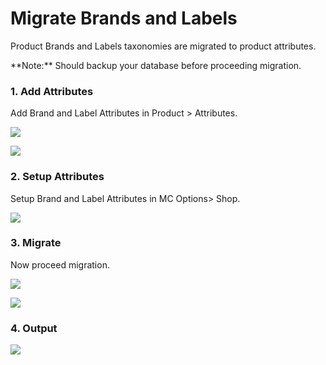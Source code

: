 # Migrate Brands and Labels

Product Brands and Labels taxonomies are migrated to product attributes.

<div class="alert alert-warning">**Note:** Should backup your database before proceeding migration.
</div>

### 1. Add Attributes

Add Brand and Label Attributes in Product > Attributes.

![](http://transvelo.github.io/docs/mediacenter/images/product-attribute-brand-settings.png)

![](http://transvelo.github.io/docs/mediacenter/images/product-attribute-label-settings.png)

### 2. Setup Attributes

Setup Brand and Label Attributes in MC Options> Shop.

![](http://transvelo.github.io/docs/mediacenter/images/product-attributes-options.png)

### 3. Migrate

Now proceed migration.

![](http://transvelo.github.io/docs/mediacenter/images/brand-migrate.png)

![](http://transvelo.github.io/docs/mediacenter/images/label-migrate.png)

### 4. Output

![](http://transvelo.github.io/docs/mediacenter/images/migration-output.png)
